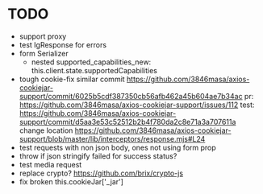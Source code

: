 # TODO

- support proxy
- test IgResponse for errors
- form Serializer
  - nested
    supported_capabilities_new: this.client.state.supportedCapabilities
- tough cookie-fix
  similar commit https://github.com/3846masa/axios-cookiejar-support/commit/6025b5cdf387350cb56afb462a45b604ae7b34ac
  pr: https://github.com/3846masa/axios-cookiejar-support/issues/112
  test: https://github.com/3846masa/axios-cookiejar-support/commit/d5aa3e53c52512b2b4f780da2c8e71a3a707611a
  change location https://github.com/3846masa/axios-cookiejar-support/blob/master/lib/interceptors/response.mjs#L24
- test requests with non json body, ones not using form prop
- throw if json stringify failed for success status?
- test media request
- replace crypto? https://github.com/brix/crypto-js
- fix broken this.cookieJar['_jar']
